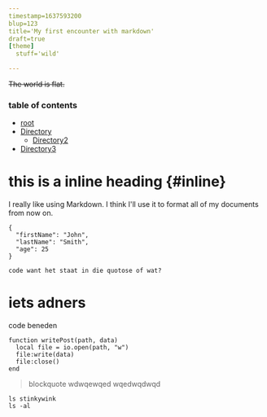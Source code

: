 ```yaml
---
timestamp=1637593200
blup=123
title='My first encounter with markdown'
draft=true
[theme]
  stuff='wild'

---
```


~~The world is flat.~~

### table of contents

* [root](../)
* [Directory](./dir1)
  * [Directory2](/dir2)
* [Directory3](#inline)
 
# this is a inline heading {#inline}

I really like using Markdown.
I think I'll use it to format all of my documents from now on.

```
{
  "firstName": "John",
  "lastName": "Smith",
  "age": 25
}
```

`code want het staat in die quotose of wat?`

# iets adners
code beneden


    function writePost(path, data)
      local file = io.open(path, "w")
      file:write(data)
      file:close()
    end



> blockquote
  wdwqewqed
  wqedwqdwqd


    ls stinkywink
    ls -al

